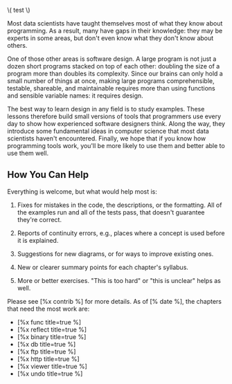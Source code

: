 \\( test \\)

Most data scientists have taught themselves most of what they know
about programming.  As a result, many have gaps in their knowledge:
they may be experts in some areas, but don't even know what they don't
know about others.

One of those other areas is software design.  A large program is not
just a dozen short programs stacked on top of each other: doubling the
size of a program more than doubles its complexity.  Since our brains
can only hold a small number of things at once, making large programs
comprehensible, testable, shareable, and maintainable requires more
than using functions and sensible variable names: it requires design.

The best way to learn design in any field is to study examples.  These
lessons therefore build small versions of tools that programmers use
every day to show how experienced software designers think.  Along the
way, they introduce some fundamental ideas in computer science that
most data scientists haven't encountered.  Finally, we hope that if
you know how programming tools work, you'll be more likely to use them
and better able to use them well.

## How You Can Help

Everything is welcome, but what would help most is:

1.  Fixes for mistakes in the code, the descriptions, or the formatting.
    All of the examples run and all of the tests pass,
    that doesn't guarantee they're correct.

1.  Reports of continuity errors,
    e.g.,
    places where a concept is used before it is explained.

1.  Suggestions for new diagrams, or for ways to improve existing ones.

1.  New or clearer summary points for each chapter's syllabus.

1.  More or better exercises.
    "This is too hard" or "this is unclear" helps as well.

Please see [%x contrib %] for more details.
As of [% date %],
the chapters that need the most work are:

-   [%x func title=true %]
-   [%x reflect title=true %]
-   [%x binary title=true %]
-   [%x db title=true %]
-   [%x ftp title=true %]
-   [%x http title=true %]
-   [%x viewer title=true %]
-   [%x undo title=true %]

